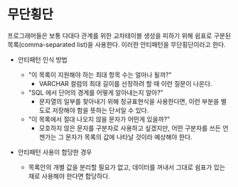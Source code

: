 # 무단횡단

프로그래머들은 보통 다대다 관계를 위한 교차테이블 생성을 피하기 위해 쉼표로 구분된 목록(comma-separated list)을 사용한다. 이러한 안티패턴을 무단횡단이라고 한다.

- 안티패턴 인식 방법
  - "이 목록이 지원해야 하는 최대 항목 수는 얼마나 될까?"
    - VARCHAR 컬럼의 최대 길이를 선정하려 할 때 이런 질문이 나온다.
  - "SQL 에서 단어의 경계를 어떻게 알아내는지 알아?"
    - 문자열의 일부를 찾아내기 위해 정규표현식을 사용한다면, 이런 부분을 별도로 저장해야 함을 뜻하는 단서일 수 있다.
  - "이 목록에서 절대 나오지 않을 문자가 어떤게 있을까?"
    - 모호하지 않은 문자를 구분자로 사용하고 싶겠지만, 어떤 구분자를 쓰든 언젠가는 그 문자가 목록의 값에 나타날 것이라 예상해야 한다.

- 안티패턴 사용이 합당한 경우
  - 목록안의 개별 값을 분리할 필요가 없고, 데이터를 꺼내서 그대로 쉼표가 있는 채로 사용해야 한다면 합당하다.
